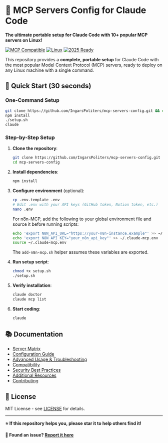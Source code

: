 # 🚀 MCP Servers Config for Claude Code

**The ultimate portable setup for Claude Code with 10+ popular MCP servers on Linux!**

[![MCP Compatible](https://img.shields.io/badge/MCP-Compatible-blue)](https://modelcontextprotocol.io/)
[![Linux](https://img.shields.io/badge/Platform-Linux-green)](https://www.linux.org/)
[![2025 Ready](https://img.shields.io/badge/2025-Ready-brightgreen)](#)

This repository provides a **complete, portable setup** for Claude Code with the most popular Model Context Protocol (MCP) servers, ready to deploy on any Linux machine with a single command.

## 🚀 Quick Start (30 seconds)

### **One-Command Setup**
```bash
git clone https://github.com/IngarsPoliters/mcp-servers-config.git && cd mcp-servers-config
npm install
./setup.sh
claude
```

### **Step-by-Step Setup**
1. **Clone the repository**:
   ```bash
   git clone https://github.com/IngarsPoliters/mcp-servers-config.git
   cd mcp-servers-config
   ```

2. **Install dependencies**:
   ```bash
   npm install
   ```

3. **Configure environment** (optional):
   ```bash
   cp .env.template .env
   # Edit .env with your API keys (GitHub token, Notion token, etc.)
   nano .env
   ```

   For n8n-MCP, add the following to your global environment file and source it before running scripts:
   ```bash
   echo 'export N8N_API_URL="https://your-n8n-instance.example"' >> ~/.claude-mcp.env
   echo 'export N8N_API_KEY="your_n8n_api_key"' >> ~/.claude-mcp.env
   source ~/.claude-mcp.env
   ```
   The `add-n8n-mcp.sh` helper assumes these variables are exported.

4. **Run setup script**:
   ```bash
   chmod +x setup.sh
   ./setup.sh
   ```

5. **Verify installation**:
   ```bash
   claude doctor
   claude mcp list
   ```

6. **Start coding**:
   ```bash
   claude
   ```

## 📚 Documentation
- [Server Matrix](docs/server-matrix.md)
- [Configuration Guide](docs/configuration.md)
- [Advanced Usage & Troubleshooting](docs/advanced-usage.md)
- [Compatibility](docs/compatibility.md)
- [Security Best Practices](docs/security.md)
- [Additional Resources](docs/additional-resources.md)
- [Contributing](CONTRIBUTING.md)

## 📄 License
MIT License - see [LICENSE](LICENSE) for details.

---

**⭐ If this repository helps you, please star it to help others find it!**

**🐛 Found an issue? [Report it here](https://github.com/IngarsPoliters/mcp-servers-config/issues)**

